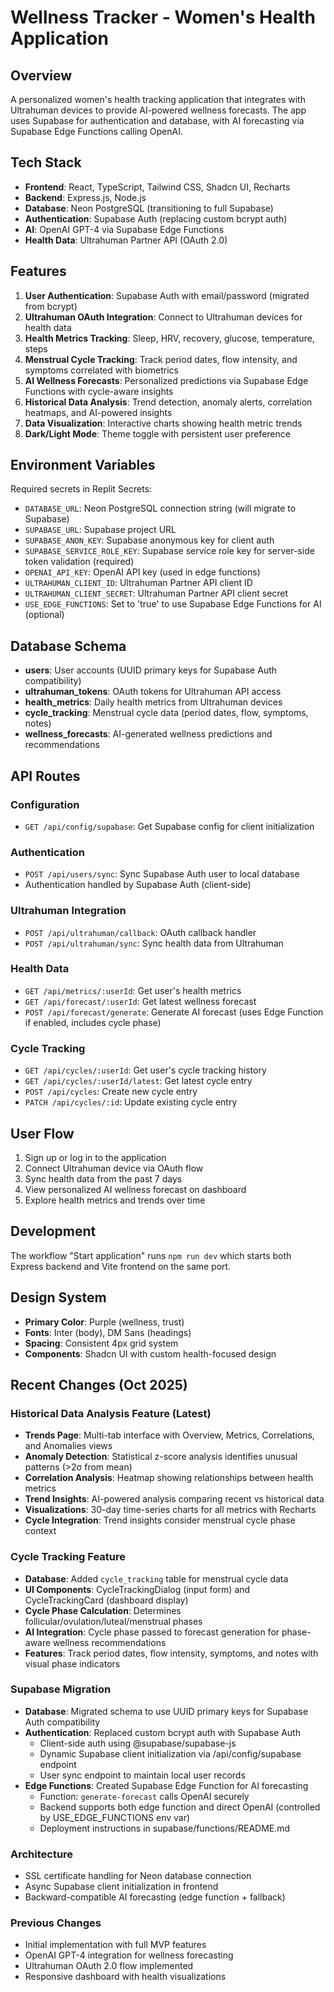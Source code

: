 # Wellness Tracker - Women's Health Application

## Overview
A personalized women's health tracking application that integrates with Ultrahuman devices to provide AI-powered wellness forecasts. The app uses Supabase for authentication and database, with AI forecasting via Supabase Edge Functions calling OpenAI.

## Tech Stack
- **Frontend**: React, TypeScript, Tailwind CSS, Shadcn UI, Recharts
- **Backend**: Express.js, Node.js
- **Database**: Neon PostgreSQL (transitioning to full Supabase)
- **Authentication**: Supabase Auth (replacing custom bcrypt auth)
- **AI**: OpenAI GPT-4 via Supabase Edge Functions
- **Health Data**: Ultrahuman Partner API (OAuth 2.0)

## Features
1. **User Authentication**: Supabase Auth with email/password (migrated from bcrypt)
2. **Ultrahuman OAuth Integration**: Connect to Ultrahuman devices for health data
3. **Health Metrics Tracking**: Sleep, HRV, recovery, glucose, temperature, steps
4. **Menstrual Cycle Tracking**: Track period dates, flow intensity, and symptoms correlated with biometrics
5. **AI Wellness Forecasts**: Personalized predictions via Supabase Edge Functions with cycle-aware insights
6. **Historical Data Analysis**: Trend detection, anomaly alerts, correlation heatmaps, and AI-powered insights
7. **Data Visualization**: Interactive charts showing health metric trends
8. **Dark/Light Mode**: Theme toggle with persistent user preference

## Environment Variables
Required secrets in Replit Secrets:
- `DATABASE_URL`: Neon PostgreSQL connection string (will migrate to Supabase)
- `SUPABASE_URL`: Supabase project URL
- `SUPABASE_ANON_KEY`: Supabase anonymous key for client auth
- `SUPABASE_SERVICE_ROLE_KEY`: Supabase service role key for server-side token validation (required)
- `OPENAI_API_KEY`: OpenAI API key (used in edge functions)
- `ULTRAHUMAN_CLIENT_ID`: Ultrahuman Partner API client ID
- `ULTRAHUMAN_CLIENT_SECRET`: Ultrahuman Partner API client secret
- `USE_EDGE_FUNCTIONS`: Set to 'true' to use Supabase Edge Functions for AI (optional)

## Database Schema
- **users**: User accounts (UUID primary keys for Supabase Auth compatibility)
- **ultrahuman_tokens**: OAuth tokens for Ultrahuman API access
- **health_metrics**: Daily health metrics from Ultrahuman devices
- **cycle_tracking**: Menstrual cycle data (period dates, flow, symptoms, notes)
- **wellness_forecasts**: AI-generated wellness predictions and recommendations

## API Routes
### Configuration
- `GET /api/config/supabase`: Get Supabase config for client initialization

### Authentication
- `POST /api/users/sync`: Sync Supabase Auth user to local database
- Authentication handled by Supabase Auth (client-side)

### Ultrahuman Integration
- `POST /api/ultrahuman/callback`: OAuth callback handler
- `POST /api/ultrahuman/sync`: Sync health data from Ultrahuman

### Health Data
- `GET /api/metrics/:userId`: Get user's health metrics
- `GET /api/forecast/:userId`: Get latest wellness forecast
- `POST /api/forecast/generate`: Generate AI forecast (uses Edge Function if enabled, includes cycle phase)

### Cycle Tracking
- `GET /api/cycles/:userId`: Get user's cycle tracking history
- `GET /api/cycles/:userId/latest`: Get latest cycle entry
- `POST /api/cycles`: Create new cycle entry
- `PATCH /api/cycles/:id`: Update existing cycle entry

## User Flow
1. Sign up or log in to the application
2. Connect Ultrahuman device via OAuth flow
3. Sync health data from the past 7 days
4. View personalized AI wellness forecast on dashboard
5. Explore health metrics and trends over time

## Development
The workflow "Start application" runs `npm run dev` which starts both Express backend and Vite frontend on the same port.

## Design System
- **Primary Color**: Purple (wellness, trust)
- **Fonts**: Inter (body), DM Sans (headings)
- **Spacing**: Consistent 4px grid system
- **Components**: Shadcn UI with custom health-focused design

## Recent Changes (Oct 2025)

### Historical Data Analysis Feature (Latest)
- **Trends Page**: Multi-tab interface with Overview, Metrics, Correlations, and Anomalies views
- **Anomaly Detection**: Statistical z-score analysis identifies unusual patterns (>2σ from mean)
- **Correlation Analysis**: Heatmap showing relationships between health metrics
- **Trend Insights**: AI-powered analysis comparing recent vs historical data
- **Visualizations**: 30-day time-series charts for all metrics with Recharts
- **Cycle Integration**: Trend insights consider menstrual cycle phase context

### Cycle Tracking Feature
- **Database**: Added `cycle_tracking` table for menstrual cycle data
- **UI Components**: CycleTrackingDialog (input form) and CycleTrackingCard (dashboard display)
- **Cycle Phase Calculation**: Determines follicular/ovulation/luteal/menstrual phases
- **AI Integration**: Cycle phase passed to forecast generation for phase-aware wellness recommendations
- **Features**: Track period dates, flow intensity, symptoms, and notes with visual phase indicators

### Supabase Migration
- **Database**: Migrated schema to use UUID primary keys for Supabase Auth compatibility
- **Authentication**: Replaced custom bcrypt auth with Supabase Auth
  - Client-side auth using @supabase/supabase-js
  - Dynamic Supabase client initialization via /api/config/supabase endpoint
  - User sync endpoint to maintain local user records
- **Edge Functions**: Created Supabase Edge Function for AI forecasting
  - Function: `generate-forecast` calls OpenAI securely
  - Backend supports both edge function and direct OpenAI (controlled by USE_EDGE_FUNCTIONS env var)
  - Deployment instructions in supabase/functions/README.md

### Architecture
- SSL certificate handling for Neon database connection
- Async Supabase client initialization in frontend
- Backward-compatible AI forecasting (edge function + fallback)

### Previous Changes
- Initial implementation with full MVP features
- OpenAI GPT-4 integration for wellness forecasting
- Ultrahuman OAuth 2.0 flow implemented
- Responsive dashboard with health visualizations
